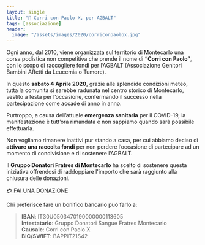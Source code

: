 ```yaml
---
layout: single
title: "🏃 Corri con Paolo X, per AGBALT"
tags: [associazione]
header:
  image: "/assets/images/2020/corriconpaolox.jpg"
---
```


Ogni anno, dal 2010, viene organizzata sul territorio di Montecarlo una corsa
podistica non competitiva che prende il nome di **“Corri con Paolo”**, con lo
scopo di raccogliere fondi per l’AGBALT (Associazione Genitori Bambini Affetti
da Leucemia o Tumore).

In questo **sabato 4 Aprile 2020**, grazie alle splendide condizioni meteo,
tutta la comunità si sarebbe radunata nel centro storico di Montecarlo, vestito
a festa per l’occasione, confermando il successo nella partecipazione come
accade di anno in anno.

Purtroppo, a causa dell’attuale **emergenza sanitaria** per il COVID-19, la
manifestazione è tutt’ora rimandata e non sappiamo quando sarà possibile
effettuarla.

Non vogliamo rimanere inattivi pur stando a casa, per cui abbiamo deciso di
**attivare una raccolta fondi** per non perdere l’occasione di partecipare ad un
momento di condivisione e di sostenere l’AGBALT.

Il **Gruppo Donatori Fratres di Montecarlo** ha scelto di sostenere questa
iniziativa offrendosi di raddoppiare l'importo che sarà raggiunto alla chiusura
delle donazioni.

[💳 FAI UNA DONAZIONE](https://www.gofundme.com/f/corri-con-paolo-x-per-agbalt)

Chi preferisce fare un bonifico bancario può farlo a:

> **IBAN**: IT30U0503470190000000113605<br/>
> **Intestatario**: Gruppo Donatori Sangue Fratres Montecarlo<br/>
> **Causale**: Corri con Paolo X<br/>
> **BIC/SWIFT**: BAPPIT21S42
